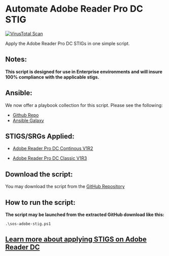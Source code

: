 
# Automate Adobe Reader Pro DC STIG

[![VirusTotal Scan](https://github.com/simeononsecurity/Adobe-Reader-DC-STIG-Script/actions/workflows/virustotal.yml/badge.svg)](https://github.com/simeononsecurity/Adobe-Reader-DC-STIG-Script/actions/workflows/virustotal.yml)

Apply the Adobe Reader Pro DC STIGs in one simple script.

## Notes:

**This script is designed for use in Enterprise environments and will insure 100% compliance with the applicable stigs.**

## Ansible:
We now offer a playbook collection for this script. Please see the following:
- [Github Repo](https://github.com/simeononsecurity/Windows_STIG_Ansible)
- [Ansible Galaxy](https://galaxy.ansible.com/simeononsecurity/windows_stigs)

## STIGS/SRGs Applied:

- [Adobe Reader Pro DC Continous V1R2](https://dl.dod.cyber.mil/wp-content/uploads/stigs/zip/U_Adobe_Acrobat_Pro_DC_Classic_V1R3_STIG.zip)

- [Adobe Reader Pro DC Classic V1R3](https://dl.dod.cyber.mil/wp-content/uploads/stigs/zip/U_Adobe_Acrobat_Pro_DC_Continuous_V1R2_STIG.zip)

## Download the script:

You may download the script from the [GitHub Repository](https://github.com/simeononsecurity/Adobe-Reader-DC-STIG-Script)

## How to run the script:

**The script may be launched from the extracted GitHub download like this:**

```
.\sos-adobe-stig.ps1
```

## [Learn more about applying STIGS on Adobe Reader DC](https://simeononsecurity.ch/github/adobe-reader-dc-stig-script/)
